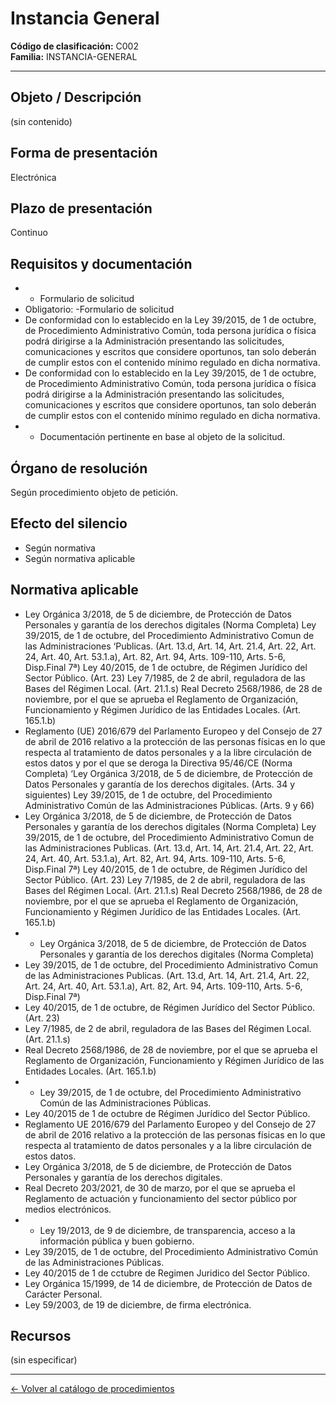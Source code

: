 # Instancia General

**Código de clasificación:** C002  
**Familia:** INSTANCIA-GENERAL

---

## Objeto / Descripción

(sin contenido)

## Forma de presentación

Electrónica

## Plazo de presentación

Continuo

## Requisitos y documentación

- - Formulario de solicitud
- Obligatorio:
-Formulario de solicitud
- De conformidad con lo establecido en la Ley 39/2015, de 1 de octubre, de Procedimiento Administrativo Común, toda persona jurídica o física podrá dirigirse a la Administración presentando las solicitudes, comunicaciones y escritos que considere oportunos, tan solo deberán de cumplir estos con el contenido mínimo regulado en dicha normativa.
- De conformidad con lo establecido en la Ley 39/2015, de 1 de octubre, de Procedimiento Administrativo Común, toda persona jurídica o física podrá dirigirse a la Administración presentando las solicitudes, comunicaciones y escritos que considere oportunos, tan solo deberán de cumplir estos con el contenido mínimo regulado en dicha normativa.
- - Documentación pertinente en base al objeto de la solicitud.

## Órgano de resolución

Según procedimiento objeto de petición.

## Efecto del silencio

- Según normativa
- Según normativa aplicable

## Normativa aplicable

- Ley Orgánica 3/2018, de 5 de diciembre, de Protección de Datos Personales y garantía de los derechos digitales (Norma Completa)
Ley 39/2015, de 1 de octubre, del Procedimiento Administrativo Comun de las Administraciones ‘Publicas. (Art. 13.d, Art. 14, Art. 21.4, Art. 22, Art. 24, Art. 40, Art. 53.1.a), Art. 82, Art. 94, Arts. 109-110, Arts. 5-6, Disp.Final 7ª)
Ley 40/2015, de 1 de octubre, de Régimen Jurídico del Sector Público. (Art. 23)
Ley 7/1985, de 2 de abril, reguladora de las Bases del Régimen Local. (Art. 21.1.s)
Real Decreto 2568/1986, de 28 de noviembre, por el que se aprueba el Reglamento de Organización, Funcionamiento y Régimen Jurídico de las Entidades Locales. (Art. 165.1.b)
- Reglamento (UE) 2016/679 del Parlamento Europeo y del Consejo de 27 de abril de 2016 relativo a la protección de las personas físicas en lo que respecta al tratamiento de datos personales y a la libre circulación de estos datos y por el que se deroga la Directiva 95/46/CE (Norma Completa)
‘Ley Orgánica 3/2018, de 5 de diciembre, de Protección de Datos Personales y garantía de los derechos digitales. (Arts. 34 y siguientes)
Ley 39/2015, de 1 de octubre, del Procedimiento Administrativo Común de las Administraciones Públicas. (Arts. 9 y 66)
- Ley Orgánica 3/2018, de 5 de diciembre, de Protección de Datos Personales y garantía de los derechos digitales (Norma Completa)
Ley 39/2015, de 1 de octubre, del Procedimiento Administrativo Comun de las Administraciones Publicas. (Art. 13.d, Art. 14, Art. 21.4, Art. 22, Art. 24, Art. 40, Art. 53.1.a), Art. 82, Art. 94, Arts. 109-110, Arts. 5-6, Disp.Final 7ª)
Ley 40/2015, de 1 de octubre, de Régimen Jurídico del Sector Público. (Art. 23)
Ley 7/1985, de 2 de abril, reguladora de las Bases del Régimen Local. (Art. 21.1.s)
Real Decreto 2568/1986, de 28 de noviembre, por el que se aprueba el Reglamento de Organización, Funcionamiento y Régimen Jurídico de las Entidades Locales. (Art. 165.1.b)
- - Ley Orgánica 3/2018, de 5 de diciembre, de Protección de Datos Personales y garantía de los derechos digitales (Norma Completa)
- Ley 39/2015, de 1 de octubre, del Procedimiento Administrativo Comun de las Administraciones Publicas. (Art. 13.d, Art. 14, Art. 21.4, Art. 22, Art. 24, Art. 40, Art. 53.1.a), Art. 82, Art. 94, Arts. 109-110, Arts. 5-6, Disp.Final 7ª)
- Ley 40/2015, de 1 de octubre, de Régimen Jurídico del Sector Público. (Art. 23)
- Ley 7/1985, de 2 de abril, reguladora de las Bases del Régimen Local. (Art. 21.1.s)
- Real Decreto 2568/1986, de 28 de noviembre, por el que se aprueba el Reglamento de Organización, Funcionamiento y Régimen Jurídico de las Entidades Locales. (Art. 165.1.b)
- - Ley 39/2015, de 1 de octubre, del Procedimiento Administrativo Común de las Administraciones Públicas.
- Ley 40/2015 de 1 de octubre de Régimen Jurídico del Sector Público.
- Reglamento UE 2016/679 del Parlamento Europeo y del Consejo de 27 de abril de 2016 relativo a la protección de las personas físicas en lo que respecta al tratamiento de datos personales y a la libre circulación de estos datos.
- Ley Orgánica 3/2018, de 5 de diciembre, de Protección de Datos Personales y garantía de los derechos digitales.
- Real Decreto 203/2021, de 30 de marzo, por el que se aprueba el Reglamento de actuación y funcionamiento del sector público por medios electrónicos.
- - Ley 19/2013, de 9 de diciembre, de transparencia, acceso a la información pública y buen gobierno.
- Ley 39/2015, de 1 de octubre, del Procedimiento Administrativo Común de las Administraciones Públicas.
- Ley 40/2015 de 1 de cctubre de Regimen Juridico del Sector Público.
- Ley Orgánica 15/1999, de 14 de diciembre, de Protección de Datos de Carácter Personal.
- Ley 59/2003, de 19 de diciembre, de firma electrónica.

## Recursos

(sin especificar)

---

[← Volver al catálogo de procedimientos](../procedimientos.md)
